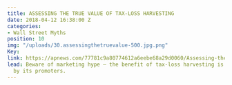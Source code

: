 ```yaml
---
title: ASSESSING THE TRUE VALUE OF TAX-LOSS HARVESTING
date: 2018-04-12 16:38:00 Z
categories:
- Wall Street Myths
position: 10
img: "/uploads/30.assessingthetruevalue-500.jpg.png"
Key: 
link: https://apnews.com/77781c9a80774612a6eebe68a29d0060/Assessing-the-true-value-of-tax-loss-harvesting
lead: Beware of marketing hype – the benefit of tax-loss harvesting is exaggerated
  by its promoters.
---
```



